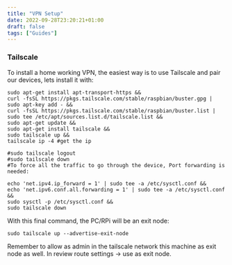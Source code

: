 ```yaml
---
title: "VPN Setup"
date: 2022-09-28T23:20:21+01:00
draft: false
tags: ["Guides"]
---
```


### Tailscale
To install a home working VPN, the easiest way is to use Tailscale and pair our devices, lets install it with:


```
sudo apt-get install apt-transport-https &&
curl -fsSL https://pkgs.tailscale.com/stable/raspbian/buster.gpg | sudo apt-key add - &&
curl -fsSL https://pkgs.tailscale.com/stable/raspbian/buster.list | sudo tee /etc/apt/sources.list.d/tailscale.list &&
sudo apt-get update &&
sudo apt-get install tailscale &&
sudo tailscale up &&
tailscale ip -4 #get the ip 

#sudo tailscale logout
#sudo tailscale down
#To force all the traffic to go through the device, Port forwarding is needed:
```

```
echo 'net.ipv4.ip_forward = 1' | sudo tee -a /etc/sysctl.conf &&
echo 'net.ipv6.conf.all.forwarding = 1' | sudo tee -a /etc/sysctl.conf &&
sudo sysctl -p /etc/sysctl.conf &&
sudo tailscale down
```

With this final command, the PC/RPi will be an exit node:


```
sudo tailscale up --advertise-exit-node
```
Remember to allow as admin in the tailscale network this machine as exit node as well. In review route settings -> use as exit node.

